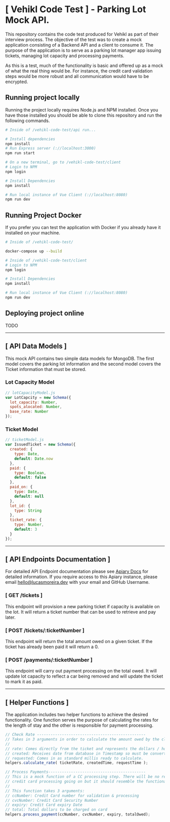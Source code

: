 # [ Vehikl Code Test ] - Parking Lot Mock API.
This repository contains the code test produced for Vehikl as part of their interview process. The objective of the test was to create a mock application consisting of a Backend API and a client to consume it. The purpose of the application is to serve as a parking lot manager app issuing tickets, managing lot capacity and processing payments.

As this is a test, much of the functionality is basic and offered up as a mock of what the real thing would be. For instance, the credit card validation steps would be more robust and all communication would have to be encrypted.

## Running project locally
Running the project locally requires Node.js and NPM installed. Once you have those installed you should be able to clone this repository and run the following commands.

```bash
# Inside of /vehikl-code-test/api run...

# Install dependencies
npm install
# Run Express server (://localhost:3000)
npm run start

# On a new terminal, go to /vehikl-code-test/client
# Login to NPM
npm login

# Install Dependencies
npm install

# Run local instance of Vue Client (://localhost:8080)
npm run dev

```

## Running Project Docker
If you prefer you can test the application with Docker if you already have it
installed on your machine.

```bash
# Inside of /vehikl-code-test/

docker-compose up --build

# Inside of /vehikl-code-test/client
# Login to NPM
npm login

# Install Dependencies
npm install

# Run local instance of Vue Client (://localhost:8080)
npm run dev

```

## Deploying project online
TODO

----

## [ API Data Models ]
This mock API contains two simple data models for MongoDB. The first model covers the parking lot information and the second model covers the Ticket information that must be stored.

### Lot Capacity Model
```js
// lotCapacityModel.js
var LotCapcity = new Schema({
  lot_capacity: Number,
  spots_alocated: Number,
  base_rate: Number
});
```

### Ticket Model
```js
// ticketModel.js
var IssuedTicket = new Schema({
  created: {
    type: Date,
    default: Date.now
  },
  paid: {
    type: Boolean,
    default: false
  },
  paid_on: {
    type: Date,
    default: null
  },
  lot_id: {
    type: String
  },
  ticket_rate: {
    type: Number,
    default: 3
  }
});
```

---

## [ API Endpoints Documentation ]
For detailed API Endpoint documentation please see [Apiary Docs](https://app.apiary.io/vehikltest/) for detailed information. If you require access to
this Apiary instance, please email hello@lucasmoreira.dev with your email and GitHub Username.

### [ GET /tickets ]
This endpoint will provision a new parking ticket if capacity is available on the lot. It will return a ticket number that can be used to retrieve and pay later.

### [ POST /tickets/:ticketNumber ]
This endpoint will return the total amount owed on a given ticket. If the ticket has already been paid it will return a 0.

### [ POST /payments/:ticketNumber ]
This endpoint will carry out payment processing on the total owed. It will update lot capacity to reflect a car being removed and will update the ticket to mark it as paid.

---

## [ Helper Functions ]
The application includes two helper functions to achieve the desired functionality. One function serves the purpose of calculating the rates for the length of stay and the other is responsible for payment processing.

```js
// Check Rate ------------------------------------------------
// Takes in 3 arguments in order to calculate the amount owed by the client.
//
// rate: Comes directly from the ticket and represents the dollars / hour cost.
// created: Receives date from database in Timestamp so must be converted to millis.
// requested: Comes in as standard millis ready to calculate.
helpers.calculate_rate( ticketRate, createdTime, requestTime );

// Process Payments-------------------------------------------
// This is a mock function of a CC processing step. There will be no real
// credit card processing going on but it should resemble the functionality
//
// This function takes 3 arguments:
// ccNumber: Credit Card number for validation & processing
// cvcNumber: Credit Card Security Number
// expiry: Credit Card expiry Date
// total: Total dollars to be charged on card
helpers.process_payment(ccNumber, cvcNumber, expiry, totalOwed);
```
